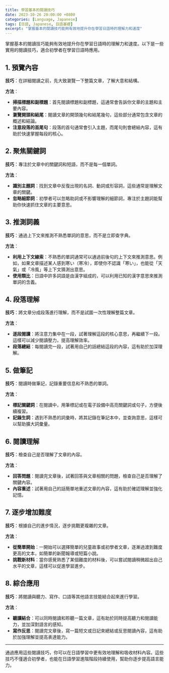 ```yaml
---
title: 學習基本的閱讀技巧
date: 2023-10-26 20:00:00 +0800
categories: [Language, Japanese]
tags: [日語, Japanese, 日語基礎] 
excerpt: "掌握基本的閱讀技巧能夠有效地提升你在學習日語時的理解力和速度"
---
```


掌握基本的閱讀技巧能夠有效地提升你在學習日語時的理解力和速度。以下是一些實用的閱讀技巧，適合初學者在學習日語時應用。

## **1. 預覽內容**

**技巧**：在詳細閱讀之前，先大致瀏覽一下整篇文章，了解大意和結構。

**方法**：
- **掃描標題和副標題**：首先閱讀標題和副標題，這通常會告訴你文章的主題和主要內容。
- **瀏覽開頭和結尾**：閱讀文章的開頭幾句和結尾幾句，這些部分通常包含文章的概述和結論。
- **注意段落的首尾句**：段落的首句通常會引入主題，而尾句則會總結內容，這有助於快速掌握每段的核心。

## **2. 聚焦關鍵詞**

**技巧**：專注於文章中的關鍵詞和短語，而不是每一個單詞。

**方法**：
- **識別主題詞**：找到文章中反復出現的名詞、動詞或形容詞，這些通常是理解文章的關鍵。
- **忽略細節詞**：初學者可以忽略助詞或不影響理解的細節詞，專注於主題詞能幫助你快速抓住文章的主要意思。

## **3. 推測詞義**

**技巧**：通過上下文來推測不熟悉單詞的意思，而不是立即查字典。

**方法**：
- **利用上下文線索**：不熟悉的單詞通常可以通過前後句的上下文來推測意思。例如，如果文章描述某人感到寒い（寒冷），即使你不認識「寒い」，也能從「天氣」或「冷風」等上下文猜測出意思。
- **使用類比**：日語中許多詞語是由漢字組成的，可以利用已知的漢字意思來推測單詞的含義。

## **4. 段落理解**

**技巧**：將文章分成段落進行理解，而不是試圖一次性理解整篇文章。

**方法**：
- **逐段閱讀**：將注意力集中在一段，試著理解這段的核心意思，再繼續下一段。這樣可以減少閱讀壓力，提高理解效率。
- **段落總結**：每閱讀完一段，試著用自己的話總結這段的內容，這有助於加深理解。

## **5. 做筆記**

**技巧**：閱讀時做筆記，記錄重要信息和不熟悉的單詞。

**方法**：
- **標記關鍵詞**：在閱讀中，用筆標記或在電子設備中高亮關鍵詞或句子，方便後續複習。
- **記錄生詞**：遇到不熟悉的詞彙時，將其記錄在筆記本中，並查詢意思，這樣可以幫助擴大詞彙量。

## **6. 閱讀理解**

**技巧**：檢查自己是否理解了文章的內容。

**方法**：
- **回答問題**：閱讀完文章後，試著回答與文章相關的問題，檢查自己是否理解了關鍵內容。
- **內容重述**：試著用自己的話簡單地重述文章的內容，這有助於確認理解並強化記憶。

## **7. 逐步增加難度**

**技巧**：根據自己的進步情況，逐步挑戰更複雜的文章。

**方法**：
- **從簡單開始**：一開始可以選擇簡單的兒童故事或初學者文章，逐漸過渡到難度更高的文本，如簡單的新聞報導或短篇小說。
- **挑戰新材料**：當你感覺熟悉了某個難度的材料後，可以嘗試閱讀稍微超出自己水平的文章，這樣可以促進學習進步。

## **8. 綜合應用**

**技巧**：將閱讀與聽力、寫作、口語等其他語言技能結合起來進行學習。

**方法**：
- **聽讀結合**：可以同時閱讀和聆聽一篇文章，這有助於同時提高聽力和閱讀能力，並加深對語言的感知。
- **寫作反思**：閱讀完文章後，寫一篇短文或日記來總結或反思閱讀內容，這有助於加強理解並提高表達能力。

---

通過應用這些閱讀技巧，你可以在日語學習中更有效地理解和吸收材料內容。這些技巧不僅適合初學者，也能在日語學習進階階段持續使用，幫助你逐步提高語言能力。
